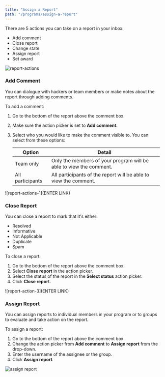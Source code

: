 ```yaml
---
title: "Assign a Report"
path: "/programs/assign-a-report"
---
```


There are 5 actions you can take on a report in your inbox:
* Add comment
* Close report
* Change state
* Assign report
* Set award

![report-actions](https://github.com/Hacker0x01/docs.hackerone.com/blob/master/docs/programs/images/report-actions-1.png?raw=true)

### Add Comment
You can dialogue with hackers or team members or make notes about the report through adding comments. 

To add a comment:
1) Go to the bottom of the report above the comment box.
2) Make sure the action picker is set to **Add comment**. 
3) Select who you would like to make the comment visible to. You can select from these options:

   Option | Detail
   ------ | -------
   Team only | Only the members of your program will be able to view the comment.
   All participants | All participants of the report will be able to view the comment.

![report-actions-1](ENTER LINK)

### Close Report
You can close a report to mark that it's either:
* Resolved
* Informative
* Not Applicable
* Duplicate
* Spam 

To close a report:
1) Go to the bottom of the report above the comment box.
2) Select **Close report** in the action picker.
3) Select the status of the report in the **Select status** action picker. 
4) Click **Close report**. 

![report-action-3](ENTER LINK)



### Assign Report
You can assign reports to individual members in your program or to groups to evaluate and take action on the report. 

To assign a report:
1) Go to the bottom of the report above the comment box.
2) Change the action picker from **Add comment** to **Assign report** from the drop-down.  
3) Enter the username of the assignee or the group. 
4) Click **Assign report**. 

![assign report](https://github.com/Hacker0x01/docs.hackerone.com/blob/master/docs/programs/assign-report.png?raw=true)
